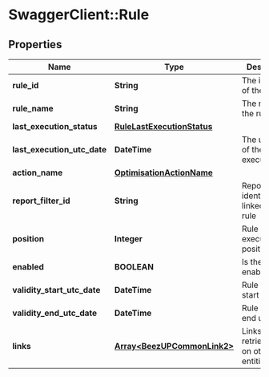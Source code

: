 # SwaggerClient::Rule

## Properties
Name | Type | Description | Notes
------------ | ------------- | ------------- | -------------
**rule_id** | **String** | The identifier of the rule | 
**rule_name** | **String** | The name of the rule | 
**last_execution_status** | [**RuleLastExecutionStatus**](RuleLastExecutionStatus.md) |  | [optional] 
**last_execution_utc_date** | **DateTime** | The utc date of the last execution | [optional] 
**action_name** | [**OptimisationActionName**](OptimisationActionName.md) |  | 
**report_filter_id** | **String** | Report filter identifier linked to the rule | 
**position** | **Integer** | Rule execution position | 
**enabled** | **BOOLEAN** | Is the rule enabled | 
**validity_start_utc_date** | **DateTime** | Rule validity start utc date | [optional] 
**validity_end_utc_date** | **DateTime** | Rule validity end utc date | [optional] 
**links** | [**Array&lt;BeezUPCommonLink2&gt;**](BeezUPCommonLink2.md) | Links to retrieve/action on other entities | 


